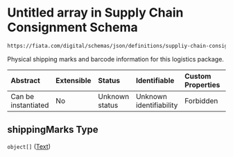 # Untitled array in Supply Chain Consignment Schema

```txt
https://fiata.com/digital/schemas/json/definitions/suppliy-chain-consignment.schema.json#/$defs/logisticsPackage/properties/shippingMarks
```

Physical shipping marks and barcode information for this logistics package.

| Abstract            | Extensible | Status         | Identifiable            | Custom Properties | Additional Properties | Access Restrictions | Defined In                                                                                                                      |
| :------------------ | :--------- | :------------- | :---------------------- | :---------------- | :-------------------- | :------------------ | :------------------------------------------------------------------------------------------------------------------------------ |
| Can be instantiated | No         | Unknown status | Unknown identifiability | Forbidden         | Allowed               | none                | [supply-chain-consignment.schema.json*](../tooling/out/definitions/supply-chain-consignment.schema.json "open original schema") |

## shippingMarks Type

`object[]` ([Text](text.md))
